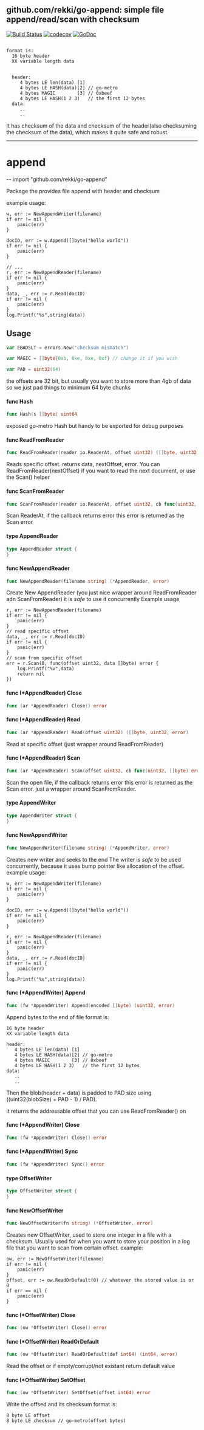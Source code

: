 ## github.com/rekki/go-append: simple file append/read/scan with checksum

[![Build Status](https://travis-ci.org/rekki/go-append.svg?branch=master)](https://travis-ci.org/rekki/go-append) [![codecov](https://codecov.io/gh/rekki/go-append/branch/master/graph/badge.svg)](https://codecov.io/gh/rekki/go-append) [![GoDoc](https://godoc.org/github.com/rekki/go-append?status.svg)](https://godoc.org/github.com/rekki/go-append)

```

format is:
  16 byte header
  XX variable length data


  header:
     4 bytes LE len(data) [1]
     4 bytes LE HASH(data)[2] // go-metro
     4 bytes MAGIC        [3] // 0xbeef
     4 bytes LE HASH(1 2 3)   // the first 12 bytes
  data:
     ..
     ..

```

It has checksum of the data and checksum of the header(also
checksuming the checksum of the data), which makes it quite safe and
robust.


---
# append
--
    import "github.com/rekki/go-append"

Package the provides file append with header and checksum

example usage:

    w, err := NewAppendWriter(filename)
    if err != nil {
    	panic(err)
    }

    docID, err := w.Append([]byte("hello world"))
    if err != nil {
    	panic(err)
    }

    // ...
    r, err := NewAppendReader(filename)
    if err != nil {
    	panic(err)
    }
    data, _, err := r.Read(docID)
    if err != nil {
    	panic(err)
    }
    log.Printf("%s",string(data))

## Usage

```go
var EBADSLT = errors.New("checksum mismatch")
```

```go
var MAGIC = []byte{0xb, 0xe, 0xe, 0xf} // change it if you wish

```

```go
var PAD = uint32(64)
```
the offsets are 32 bit, but usually you want to store more than 4gb of data so
we just pad things to minimum 64 byte chunks

#### func  Hash

```go
func Hash(s []byte) uint64
```
exposed go-metro Hash but handy to be exported for debug purposes

#### func  ReadFromReader

```go
func ReadFromReader(reader io.ReaderAt, offset uint32) ([]byte, uint32, error)
```
Reads specific offset. returns data, nextOffset, error. You can
ReadFromReader(nextOffset) if you want to read the next document, or use the
Scan() helper

#### func  ScanFromReader

```go
func ScanFromReader(reader io.ReaderAt, offset uint32, cb func(uint32, []byte) error) error
```
Scan ReaderAt, if the callback returns error this error is returned as the Scan
error

#### type AppendReader

```go
type AppendReader struct {
}
```


#### func  NewAppendReader

```go
func NewAppendReader(filename string) (*AppendReader, error)
```
Create New AppendReader (you just nice wrapper around ReadFromReader adn
ScanFromReader) it is *safe* to use it concurrently Example usage

    r, err := NewAppendReader(filename)
    if err != nil {
    	panic(err)
    }
    // read specific offset
    data, _, err := r.Read(docID)
    if err != nil {
    	panic(err)
    }
    // scan from specific offset
    err = r.Scan(0, func(offset uint32, data []byte) error {
    	log.Printf("%v",data)
    	return nil
    })

#### func (*AppendReader) Close

```go
func (ar *AppendReader) Close() error
```

#### func (*AppendReader) Read

```go
func (ar *AppendReader) Read(offset uint32) ([]byte, uint32, error)
```
Read at specific offset (just wrapper around ReadFromReader)

#### func (*AppendReader) Scan

```go
func (ar *AppendReader) Scan(offset uint32, cb func(uint32, []byte) error) error
```
Scan the open file, if the callback returns error this error is returned as the
Scan error. just a wrapper around ScanFromReader.

#### type AppendWriter

```go
type AppendWriter struct {
}
```


#### func  NewAppendWriter

```go
func NewAppendWriter(filename string) (*AppendWriter, error)
```
Creates new writer and seeks to the end The writer is *safe* to be used
concurrently, because it uses bump pointer like allocation of the offset.
example usage:

    w, err := NewAppendWriter(filename)
    if err != nil {
    	panic(err)
    }

    docID, err := w.Append([]byte("hello world"))
    if err != nil {
    	panic(err)
    }

    r, err := NewAppendReader(filename)
    if err != nil {
    	panic(err)
    }
    data, _, err := r.Read(docID)
    if err != nil {
    	panic(err)
    }
    log.Printf("%s",string(data))

#### func (*AppendWriter) Append

```go
func (fw *AppendWriter) Append(encoded []byte) (uint32, error)
```
Append bytes to the end of file format is:

    16 byte header
    XX variable length data

    header:
       4 bytes LE len(data) [1]
       4 bytes LE HASH(data)[2] // go-metro
       4 bytes MAGIC        [3] // 0xbeef
       4 bytes LE HASH(1 2 3)   // the first 12 bytes
    data:
       ..
       ..

Then the blob(header + data) is padded to PAD size using ((uint32(blobSize) +
PAD - 1) / PAD).

it returns the addressable offset that you can use ReadFromReader() on

#### func (*AppendWriter) Close

```go
func (fw *AppendWriter) Close() error
```

#### func (*AppendWriter) Sync

```go
func (fw *AppendWriter) Sync() error
```

#### type OffsetWriter

```go
type OffsetWriter struct {
}
```


#### func  NewOffsetWriter

```go
func NewOffsetWriter(fn string) (*OffsetWriter, error)
```
Creates new OffsetWriter, used to store one integer in a file with a checksum.
Usually used for when you want to store your position in a log file that you
want to scan from certain offset. example:

    ow, err := NewOffsetWriter(filename)
    if err != nil {
    	panic(err)
    }
    offset, err := ow.ReadOrDefault(0) // whatever the stored value is or 0
    if err == nil {
    	panic(err)
    }

#### func (*OffsetWriter) Close

```go
func (ow *OffsetWriter) Close() error
```

#### func (*OffsetWriter) ReadOrDefault

```go
func (ow *OffsetWriter) ReadOrDefault(def int64) (int64, error)
```
Read the offset or if empty/corrupt/not existant return default value

#### func (*OffsetWriter) SetOffset

```go
func (ow *OffsetWriter) SetOffset(offset int64) error
```
Write the offsed and its checksum format is:

    8 byte LE offset
    8 byte LE checksum // go-metro(offset bytes)
